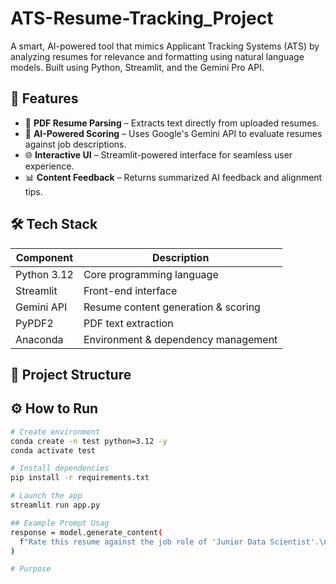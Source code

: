 # ATS-Resume-Tracking_Project

A smart, AI-powered tool that mimics Applicant Tracking Systems (ATS) by analyzing resumes for relevance and formatting using natural language models. Built using Python, Streamlit, and the Gemini Pro API.

## 🚀 Features

- 📄 **PDF Resume Parsing** – Extracts text directly from uploaded resumes.
- 🧠 **AI-Powered Scoring** – Uses Google's Gemini API to evaluate resumes against job descriptions.
- 🌐 **Interactive UI** – Streamlit-powered interface for seamless user experience.
- 📊 **Content Feedback** – Returns summarized AI feedback and alignment tips.

## 🛠️ Tech Stack

| Component       | Description                         |
|----------------|-------------------------------------|
| Python 3.12     | Core programming language           |
| Streamlit       | Front-end interface                 |
| Gemini API      | Resume content generation & scoring |
| PyPDF2          | PDF text extraction                 |
| Anaconda        | Environment & dependency management |

## 📁 Project Structure
## ⚙️ How to Run
```bash
# Create environment
conda create -n test python=3.12 -y
conda activate test

# Install dependencies
pip install -r requirements.txt

# Launch the app
streamlit run app.py

## Example Prompt Usag
response = model.generate_content(
  f"Rate this resume against the job role of 'Junior Data Scientist'.\n\nResume:\n{text}"
)

# Purpose






